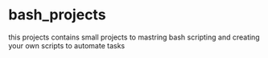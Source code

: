 # bash_projects

this projects contains small projects to mastring bash scripting
and creating your own scripts  to automate tasks